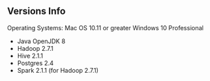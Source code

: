 ## Versions Info

Operating Systems:
Mac OS 10.11 or greater
Windows 10 Professional

- Java		OpenJDK 8
- Hadoop 	2.7.1
- Hive 		2.1.1
- Postgres	2.4
- Spark		2.1.1 (for Hadoop 2.7.1)
